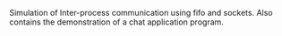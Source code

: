 Simulation of Inter-process communication using fifo and sockets. Also contains the demonstration of a chat application program.
